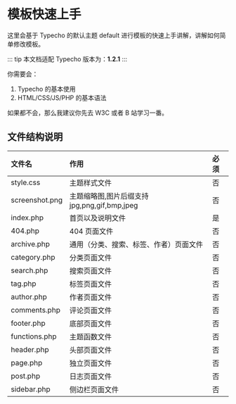 # 模板快速上手

这里会基于 Typecho 的默认主题 default 进行模板的快速上手讲解，讲解如何简单修改模板。

::: tip
本文档适配 Typecho 版本为：**1.2.1**
:::

你需要会：

1. Typecho 的基本使用
2. HTML/CSS/JS/PHP 的基本语法

如果都不会，那么我建议你先去 W3C 或者 B 站学习一番。

## 文件结构说明

| 文件名         | 作用                                         | 必须 |
| :------------- | :------------------------------------------- | :--- |
| style.css      | 主题样式文件                                 | 否   |
| screenshot.png | 主题缩略图,图片后缀支持 jpg,png,gif,bmp,jpeg | 否   |
| index.php      | 首页以及说明文件                             | 是   |
| 404.php        | 404 页面文件                                 | 否   |
| archive.php    | 通用（分类、搜索、标签、作者）页面文件       | 否   |
| category.php   | 分类页面文件                                 | 否   |
| search.php     | 搜索页面文件                                 | 否   |
| tag.php        | 标签页面文件                                 | 否   |
| author.php     | 作者页面文件                                 | 否   |
| comments.php   | 评论页面文件                                 | 否   |
| footer.php     | 底部页面文件                                 | 否   |
| functions.php  | 主题函数文件                                 | 否   |
| header.php     | 头部页面文件                                 | 否   |
| page.php       | 独立页面文件                                 | 否   |
| post.php       | 日志页面文件                                 | 否   |
| sidebar.php    | 侧边栏页面文件                               | 否   |
